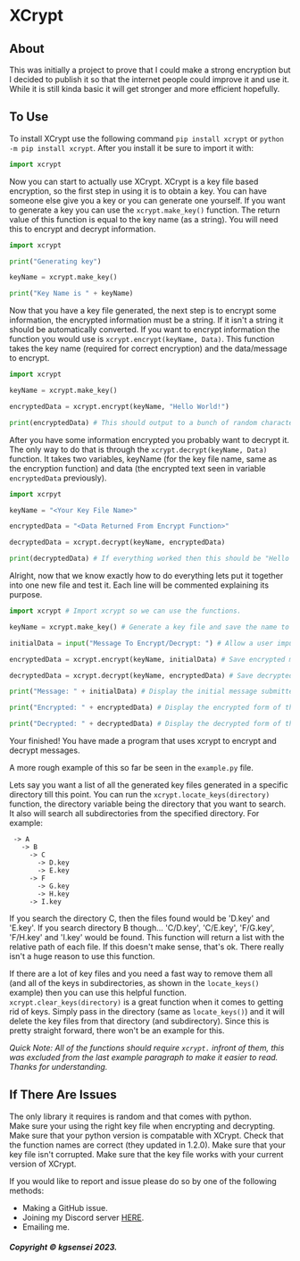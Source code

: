 # XCrypt

## About

This was initially a project to prove that I could make a strong encryption but I decided to publish it so that the internet people could improve it and use it. While it is still kinda basic it will get stronger and more efficient hopefully.

## To Use

To install XCrypt use the following command `pip install xcrypt` or `python -m pip install xcrypt`. After you install it be sure to import it with:

```py
import xcrypt
```

Now you can start to actually use XCrypt. XCrypt is a key file based encryption, so the first step in using it is to obtain a key. You can have someone else give you a key or you can generate one yourself. If you want to generate a key you can use the `xcrypt.make_key()` function. The return value of this function is equal to the key name (as a string). You will need this to encrypt and decrypt information.

```py
import xcrypt

print("Generating key")

keyName = xcrypt.make_key()

print("Key Name is " + keyName)

```

Now that you have a key file generated, the next step is to encrypt some information, the encrypted information must be a string. If it isn't a string it should be automatically converted. If you want to encrypt information the function you would use is `xcrypt.encrypt(keyName, Data)`. This function takes the key name (required for correct encryption) and the data/message to encrypt.

```py
import xcrypt

keyName = xcrypt.make_key()

encryptedData = xcrypt.encrypt(keyName, "Hello World!")

print(encryptedData) # This should output to a bunch of random characters.
```

After you have some information encrypted you probably want to decrypt it. The only way to do that is through the `xcrypt.decrypt(keyName, Data)` function. It takes two variables, keyName (for the key file name, same as the encryption function) and data (the encrypted text seen in variable `encryptedData` previously).

```py
import xcrpyt

keyName = "<Your Key File Name>"

encryptedData = "<Data Returned From Encrypt Function>"

decryptedData = xcrypt.decrypt(keyName, encryptedData)

print(decryptedData) # If everything worked then this should be "Hello World!".
```

Alright, now that we know exactly how to do everything lets put it together into one new file and test it. Each line will be commented explaining its purpose.

```py
import xcrypt # Import xcrypt so we can use the functions.

keyName = xcrypt.make_key() # Generate a key file and save the name to a variable.

initialData = input("Message To Encrypt/Decrypt: ") # Allow a user imputed message.

encryptedData = xcrypt.encrypt(keyName, initialData) # Save encrypted message to variable.

decryptedData = xcrypt.decrypt(keyName, encryptedData) # Save decrypted message to variable.

print("Message: " + initialData) # Display the initial message submitted.

print("Encrypted: " + encryptedData) # Display the encrypted form of the message.

print("Decrypted: " + decryptedData) # Display the decrypted form of the message.
```

Your finished! You have made a program that uses xcrypt to encrypt and decrypt messages.

A more rough example of this so far be seen in the `example.py` file.

Lets say you want a list of all the generated key files generated in a specific directory till this point. You can run the `xcrypt.locate_keys(directory)` function, the directory variable being the directory that you want to search. It also will search all subdirectories from the specified directory. For example:

```
 -> A
   -> B
     -> C
       -> D.key
       -> E.key
     -> F
       -> G.key
       -> H.key
     -> I.key
```

If you search the directory C, then the files found would be 'D.key' and 'E.key'. If you search directory B though... 'C/D.key', 'C/E.key', 'F/G.key', 'F/H.key' and 'I.key' would be found. This function will return a list with the relative path of each file. If this doesn't make sense, that's ok. There really isn't a huge reason to use this function.

If there are a lot of key files and you need a fast way to remove them all (and all of the keys in subdirectories, as shown in the `locate_keys()` example) then you can use this helpful function. `xcrypt.clear_keys(directory)` is a great function when it comes to getting rid of keys. Simply pass in the directory (same as `locate_keys()`) and it will delete the key files from that directory (and subdirectory). Since this is pretty straight forward, there won't be an example for this.

*Quick Note: All of the functions should require `xcrypt.` infront of them, this was excluded from the last example paragraph to make it easier to read. Thanks for understanding.*

## If There Are Issues

The only library it requires is random and that comes with python.  
Make sure your using the right key file when encrypting and decrypting.  
Make sure that your python version is compatable with XCrypt.
Check that the function names are correct (they updated in 1.2.0).
Make sure that your key file isn't corrupted.
Make sure that the key file works with your current version of XCrypt.

If you would like to report and issue please do so by one of the following methods:
 - Making a GitHub issue.
 - Joining my Discord server [HERE](https://link.kgsensei.dev/discord).
 - Emailing me.

##### Copyright &copy; kgsensei 2023.
